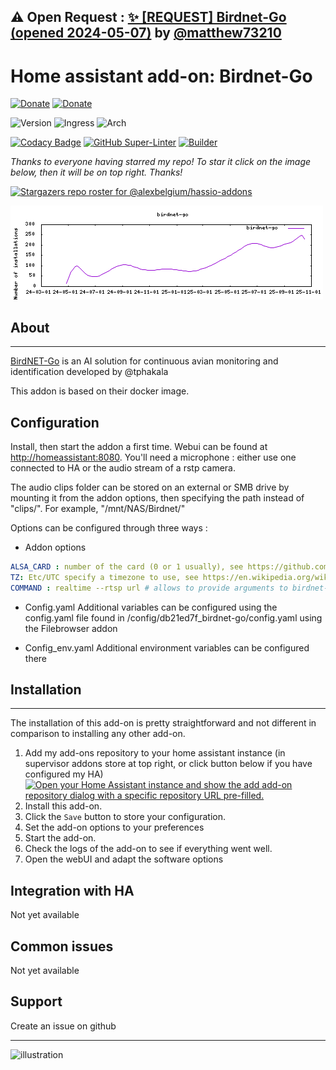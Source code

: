 ## &#9888; Open Request : [✨ [REQUEST] Birdnet-Go (opened 2024-05-07)](https://github.com/alexbelgium/hassio-addons/issues/1385) by [@matthew73210](https://github.com/matthew73210)
# Home assistant add-on: Birdnet-Go

[![Donate][paypal-badge]](https://www.paypal.com/donate/?hosted_button_id=DZFULJZTP3UQA)
[![Donate][donation-badge]](https://www.buymeacoffee.com/alexbelgium)

![Version](https://img.shields.io/badge/dynamic/json?label=Version&query=%24.version&url=https%3A%2F%2Fraw.githubusercontent.com%2Falexbelgium%2Fhassio-addons%2Fmaster%2Fbirdnet-go%2Fconfig.json)
![Ingress](https://img.shields.io/badge/dynamic/json?label=Ingress&query=%24.ingress&url=https%3A%2F%2Fraw.githubusercontent.com%2Falexbelgium%2Fhassio-addons%2Fmaster%2Fbirdnet-go%2Fconfig.json)
![Arch](https://img.shields.io/badge/dynamic/json?color=success&label=Arch&query=%24.arch&url=https%3A%2F%2Fraw.githubusercontent.com%2Falexbelgium%2Fhassio-addons%2Fmaster%2Fbirdnet-go%2Fconfig.json)

[![Codacy Badge](https://app.codacy.com/project/badge/Grade/9c6cf10bdbba45ecb202d7f579b5be0e)](https://www.codacy.com/gh/alexbelgium/hassio-addons/dashboard?utm_source=github.com&utm_medium=referral&utm_content=alexbelgium/hassio-addons&utm_campaign=Badge_Grade)
[![GitHub Super-Linter](https://img.shields.io/github/actions/workflow/status/alexbelgium/hassio-addons/weekly-supelinter.yaml?label=Lint%20code%20base)](https://github.com/alexbelgium/hassio-addons/actions/workflows/weekly-supelinter.yaml)
[![Builder](https://img.shields.io/github/actions/workflow/status/alexbelgium/hassio-addons/onpush_builder.yaml?label=Builder)](https://github.com/alexbelgium/hassio-addons/actions/workflows/onpush_builder.yaml)

[donation-badge]: https://img.shields.io/badge/Buy%20me%20a%20coffee-%23d32f2f?logo=buy-me-a-coffee&style=flat&logoColor=white
[paypal-badge]: https://img.shields.io/badge/Buy%20me%20a%20coffee%20Paypal-%23d32f2f?logo=buy-me-a-coffee&style=flat&logoColor=white

_Thanks to everyone having starred my repo! To star it click on the image below, then it will be on top right. Thanks!_

[![Stargazers repo roster for @alexbelgium/hassio-addons](https://raw.githubusercontent.com/alexbelgium/hassio-addons/master/.github/stars2.svg)](https://github.com/alexbelgium/hassio-addons/stargazers)

![downloads evolution](https://raw.githubusercontent.com/alexbelgium/hassio-addons/master/birdnet-go/stats.png)

## About

---

[BirdNET-Go](https://github.com/tphakala/birdnet-go/tree/main) is an AI solution for continuous avian monitoring and identification developed by @tphakala

This addon is based on their docker image.

## Configuration

Install, then start the addon a first time. Webui can be found at <http://homeassistant:8080>.
You'll need a microphone : either use one connected to HA or the audio stream of a rstp camera.

The audio clips folder can be stored on an external or SMB drive by mounting it from the addon options, then specifying the path instead of "clips/". For example, "/mnt/NAS/Birdnet/"

Options can be configured through three ways :

- Addon options

```yaml
ALSA_CARD : number of the card (0 or 1 usually), see https://github.com/tphakala/birdnet-go/blob/main/doc/installation.md#deciding-alsa_card-value
TZ: Etc/UTC specify a timezone to use, see https://en.wikipedia.org/wiki/List_of_tz_database_time_zones#List
COMMAND : realtime --rtsp url # allows to provide arguments to birdnet-go
```

- Config.yaml
Additional variables can be configured using the config.yaml file found in /config/db21ed7f_birdnet-go/config.yaml using the Filebrowser addon

- Config_env.yaml
Additional environment variables can be configured there

## Installation

---

The installation of this add-on is pretty straightforward and not different in comparison to installing any other add-on.

1. Add my add-ons repository to your home assistant instance (in supervisor addons store at top right, or click button below if you have configured my HA)
   [![Open your Home Assistant instance and show the add add-on repository dialog with a specific repository URL pre-filled.](https://my.home-assistant.io/badges/supervisor_add_addon_repository.svg)](https://my.home-assistant.io/redirect/supervisor_add_addon_repository/?repository_url=https%3A%2F%2Fgithub.com%2Falexbelgium%2Fhassio-addons)
1. Install this add-on.
1. Click the `Save` button to store your configuration.
1. Set the add-on options to your preferences
1. Start the add-on.
1. Check the logs of the add-on to see if everything went well.
1. Open the webUI and adapt the software options

## Integration with HA

Not yet available

## Common issues

Not yet available

## Support

Create an issue on github

---

![illustration](https://raw.githubusercontent.com/tphakala/birdnet-go/main/doc/BirdNET-Go-dashboard.webp)
